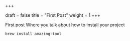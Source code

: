 +++

draft = false
title = "First Post"
weight = 1
+++

First post
Where you talk about how to install your project

```
brew install amazing-tool
```
